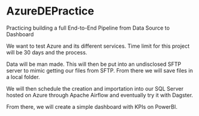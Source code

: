 # AzureDEPractice
Practicing building a full End-to-End Pipeline from Data Source to Dashboard

We want to test Azure and its different services. Time limit for this project will be 30 days and the process.

Data will be man made. This will then be put into an undisclosed SFTP server to mimic getting our files from SFTP. From there we will save files in a local folder.

We will then schedule the creation and importation into our SQL Server hosted on Azure through Apache Airflow and eventually try it with Dagster. 

From there, we will create a simple dashboard with KPIs on PowerBI.

